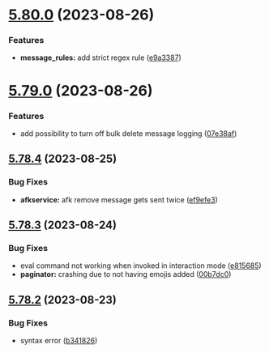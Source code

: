 # [5.80.0](https://github.com/onesoft-sudo/sudobot/compare/v5.79.0...v5.80.0) (2023-08-26)


### Features

* **message_rules:** add strict regex rule ([e9a3387](https://github.com/onesoft-sudo/sudobot/commit/e9a3387ac81bdc4d0d5fe1bac01a9f336f003cd4))



# [5.79.0](https://github.com/onesoft-sudo/sudobot/compare/v5.78.4...v5.79.0) (2023-08-26)


### Features

* add possibility to turn off bulk delete message logging ([07e38af](https://github.com/onesoft-sudo/sudobot/commit/07e38af01d93de7a781e7e77dd4c4af3287c6953))



## [5.78.4](https://github.com/onesoft-sudo/sudobot/compare/v5.78.3...v5.78.4) (2023-08-25)


### Bug Fixes

* **afkservice:** afk remove message gets sent twice ([ef9efe3](https://github.com/onesoft-sudo/sudobot/commit/ef9efe3147746a0d217f8d6ace254035f84626bf))



## [5.78.3](https://github.com/onesoft-sudo/sudobot/compare/v5.78.2...v5.78.3) (2023-08-24)


### Bug Fixes

* eval command not working when invoked in interaction mode ([e815685](https://github.com/onesoft-sudo/sudobot/commit/e815685b94f166dcf341cb61a327b56976035c90))
* **paginator:** crashing due to not having emojis added ([00b7dc0](https://github.com/onesoft-sudo/sudobot/commit/00b7dc093c97bc7aca73bb97f87a93c9c0c7ced9))



## [5.78.2](https://github.com/onesoft-sudo/sudobot/compare/v5.78.1...v5.78.2) (2023-08-23)


### Bug Fixes

* syntax error ([b341826](https://github.com/onesoft-sudo/sudobot/commit/b341826633a3160329e8c424c6e45934da53a014))



